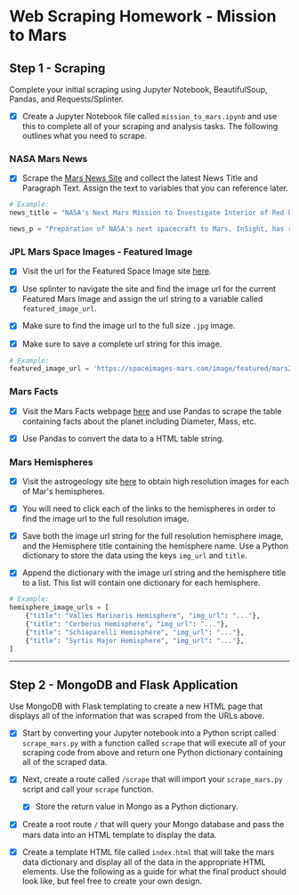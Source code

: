 # Web Scraping Homework - Mission to Mars

## Step 1 - Scraping

Complete your initial scraping using Jupyter Notebook, BeautifulSoup, Pandas, and Requests/Splinter.

- [x] Create a Jupyter Notebook file called `mission_to_mars.ipynb` and use this to complete all of your scraping and analysis tasks. The following outlines what you need to scrape.

### NASA Mars News

- [x] Scrape the [Mars News Site](https://redplanetscience.com/) and collect the latest News Title and Paragraph Text. Assign the text to variables that you can reference later.

```python
# Example:
news_title = "NASA's Next Mars Mission to Investigate Interior of Red Planet"

news_p = "Preparation of NASA's next spacecraft to Mars, InSight, has ramped up this summer, on course for launch next May from Vandenberg Air Force Base in central California -- the first interplanetary launch in history from America's West Coast."
```

### JPL Mars Space Images - Featured Image

- [x] Visit the url for the Featured Space Image site [here](https://spaceimages-mars.com).

- [x] Use splinter to navigate the site and find the image url for the current Featured Mars Image and assign the url string to a variable called `featured_image_url`.

- [x] Make sure to find the image url to the full size `.jpg` image.

- [x] Make sure to save a complete url string for this image.

```python
# Example:
featured_image_url = 'https://spaceimages-mars.com/image/featured/mars2.jpg'
```

### Mars Facts

- [x] Visit the Mars Facts webpage [here](https://galaxyfacts-mars.com) and use Pandas to scrape the table containing facts about the planet including Diameter, Mass, etc.

- [x] Use Pandas to convert the data to a HTML table string.

### Mars Hemispheres

- [x] Visit the astrogeology site [here](https://marshemispheres.com/) to obtain high resolution images for each of Mar's hemispheres.

- [x] You will need to click each of the links to the hemispheres in order to find the image url to the full resolution image.

- [x] Save both the image url string for the full resolution hemisphere image, and the Hemisphere title containing the hemisphere name. Use a Python dictionary to store the data using the keys `img_url` and `title`.

- [x] Append the dictionary with the image url string and the hemisphere title to a list. This list will contain one dictionary for each hemisphere.

```python
# Example:
hemisphere_image_urls = [
    {"title": "Valles Marineris Hemisphere", "img_url": "..."},
    {"title": "Cerberus Hemisphere", "img_url": "..."},
    {"title": "Schiaparelli Hemisphere", "img_url": "..."},
    {"title": "Syrtis Major Hemisphere", "img_url": "..."},
]
```

- - -

## Step 2 - MongoDB and Flask Application

Use MongoDB with Flask templating to create a new HTML page that displays all of the information that was scraped from the URLs above.

- [x] Start by converting your Jupyter notebook into a Python script called `scrape_mars.py` with a function called `scrape` that will execute all of your scraping code from above and return one Python dictionary containing all of the scraped data.

- [x] Next, create a route called `/scrape` that will import your `scrape_mars.py` script and call your `scrape` function.

  - [x] Store the return value in Mongo as a Python dictionary.

- [x] Create a root route `/` that will query your Mongo database and pass the mars data into an HTML template to display the data.

- [x] Create a template HTML file called `index.html` that will take the mars data dictionary and display all of the data in the appropriate HTML elements. Use the following as a guide for what the final product should look like, but feel free to create your own design.
